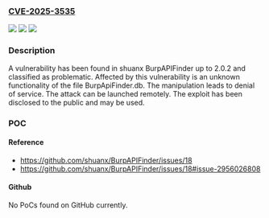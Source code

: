 ### [CVE-2025-3535](https://cve.mitre.org/cgi-bin/cvename.cgi?name=CVE-2025-3535)
![](https://img.shields.io/static/v1?label=Product&message=BurpAPIFinder&color=blue)
![](https://img.shields.io/static/v1?label=Version&message=%3D%202.0.0%20&color=brighgreen)
![](https://img.shields.io/static/v1?label=Vulnerability&message=Denial%20of%20Service&color=brighgreen)

### Description

A vulnerability has been found in shuanx BurpAPIFinder up to 2.0.2 and classified as problematic. Affected by this vulnerability is an unknown functionality of the file BurpApiFinder.db. The manipulation leads to denial of service. The attack can be launched remotely. The exploit has been disclosed to the public and may be used.

### POC

#### Reference
- https://github.com/shuanx/BurpAPIFinder/issues/18
- https://github.com/shuanx/BurpAPIFinder/issues/18#issue-2956026808

#### Github
No PoCs found on GitHub currently.


